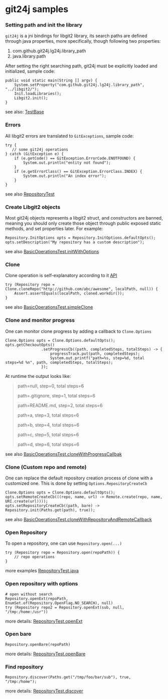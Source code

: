 # git24j samples

### Setting path and init the library

`git24j` is a jni bindings for libgit2 library, its search paths are defined 
through java properties, more specifically, though following two properties:
1. com.github.git24j.lg24j.library_path
2. java.library.path

After setting the right searching path, git24j must be explicitly loaded and
initialized, sample code: 
```
public void static main(String [] argv) {
    System.setProperty("com.github.git24j.lg24j.library_path", "../libgit2/");
    Init.loadLibraries();
    Libgit2.init();
}
```

see also: [TestBase](../src/test/java/com/github/git24j/core/TestBase.java#L21)

### Errors
All libgit2 errors are translated to `GitExceptions`, sample code:

```
try {
   // some git24j operations
} catch (GitException e) {
    if (e.getCode() == GitException.ErrorCode.ENOTFOUND) {
        System.out.println("entity not found");
    }
    if (e.getErrorClass() == GitException.ErrorClass.INDEX) {
        System.out.println("An index error");
    }
}
```
see also [RepositoryTest](../src/test/java/com/github/git24j/core/ReferenceTest.java#186)

### Create Libgit2 objects
Most git24j objects represents a libgit2 struct, and constructors are banned, meaning you 
should only create those object through public exposed static methods, and set properties
later. For example:
```
Repository.InitOptions opts = Repository.InitOptions.defaultOpts();
opts.setDescription("My repository has a custom description");
```
see also [BasicOperationsTest.initWithOptions](../src/test/java/com/github/git24j/core/BasicOperationsTest.java#25)

### Clone
Clone operation is self-explanatory according to it [API](../src/main/java/com/github/git24j/core/Clone.java#226)
```
try (Repository repo = Clone.cloneRepo("http://github.com/abc/awesome", localPath, null)) {
    Assert.assertEquals(localPath, cloned.workdir());
}
```
see also [BasicOperationsTest.simpleClone](../src/test/java/com/github/git24j/core/BasicOperationsTest.java#37)

### Clone and monitor progress
One can monitor clone progress by adding a callback to `Clone.Options`
```
Clone.Options opts = Clone.Options.defaultOpts();
opts.getCheckoutOpts()
                .setProgressCb((path, completedSteps, totalSteps) -> {
                    progressTrack.put(path, completedSteps);
                    System.out.printf("path=%s, step=%d, total steps=%d %n", path, completedSteps, totalSteps);
                });
```
At runtime the output looks like:
> path=null, step=0, total steps=6 
> 
> path=.gitignore, step=1, total steps=6 
> 
> path=README.md, step=2, total steps=6 
> 
> path=a, step=3, total steps=6 
> 
> path=b, step=4, total steps=6 
> 
> path=c, step=5, total steps=6 
> 
> path=d, step=6, total steps=6 

see also [BasicOperationsTest.cloneWithProgressCallbak](../src/test/java/com/github/git24j/core/BasicOperationsTest.java#53)


### Clone (Custom repo and remote)
One can replace the default repository creation process of clone with a customized one. This is done by setting `Options.RepositoryCreateCb`

```
Clone.Options opts = Clone.Options.defaultOpts();
opts.setRemoteCreateCb(((repo, name, url) -> Remote.create(repo, name, URI.create(url))));
opts.setRepositoryCreateCb((path, bare) -> Repository.init(Paths.get(path), true));
```

see also [BasicOperationsTest.cloneWithRepositoryAndRemoteCallback](../src/test/java/com/github/git24j/core/BasicOperationsTest.java#76)


### Open Repository
To open a repository, one can use `Repository.open(...)`
```
try (Repository repo = Repository.open(repoPath)) {
    // repo operations
}
```
more examples [RepositoryTest.java](../src/test/java/com/github/git24j/core/ReferenceTest.java#17)

### Open repository with options
```
# open without search
Repository.openExt(repoPath, EnumSet.of(Repository.OpenFlag.NO_SEARCH), null)
try (Repository repo2 = Repository.openExt(sub, null, "/tmp:/home:/usr"))
```
more details: [RepositoryTest.openExt](../src/test/java/com/github/git24j/core/ReferenceTest.java#68)

### Open bare
```
Repository.openBare(repoPath)
```
more details: [RepositoryTest.openBare](../src/test/java/com/github/git24j/core/ReferenceTest.java#45)

### Find repository
```
Repository.discover(Paths.get("/tmp/foo/bar/sub"), true, "/tmp:/home");
```
more details: [RepositoryTest.discover](../src/test/java/com/github/git24j/core/ReferenceTest.java#85)
